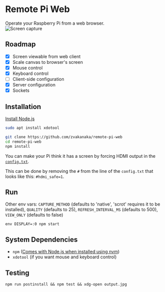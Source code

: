 # Remote Pi Web
Operate your Raspberry Pi from a web browser.  
![Screen capture](https://i.imgur.com/H10m7uN.gif)

## Roadmap
- [x] Screen viewable from web client  
- [x] Scale canvas to browser's screen  
- [x] Mouse control
- [x] Keyboard control  
- [ ] Client-side configuration  
- [x] Server configuration
- [x] Sockets

## Installation
[Install Node.js](https://github.com/nvm-sh/nvm#about)
```sh
sudo apt install xdotool

git clone https://github.com/zvakanaka/remote-pi-web
cd remote-pi-web
npm install
```

You can make your Pi think it has a screen by forcing HDMI output in the [`config.txt`](https://www.raspberrypi.org/documentation/configuration/config-txt/boot.md).

This can be done by removing the `#` from the line of the `config.txt` that looks like this: `#hdmi_safe=1`.

## Run
Other env vars: `CAPTURE_METHOD` (defaults to 'native', 'scrot' requires it to be installed), `QUALITY` (defaults to 25), `REFRESH_INTERVAL_MS` (defaults to 500), `VIEW_ONLY` (defaults to false)
```
env DISPLAY=:0 npm start
``` 

## System Dependencies
- `npm` ([Comes with Node.js when installed using nvm](https://github.com/nvm-sh/nvm#about))
- `xdotool` (if you want mouse and keyboard control)

## Testing
```
npm run postinstall && npm test && xdg-open output.jpg
```
